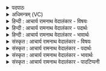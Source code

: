 <details><summary>पदपाठः</summary>

आ꣢। इ꣣न्द्र। याहि। उ꣡प꣢꣯। नः। परा꣣व꣢तः। न। अ꣣य꣢म्। अ꣡च्छ꣢꣯। वि꣣द꣡था꣢नि। इ꣣व। स꣡त्प꣢꣯तिः। सत्। प꣣तिः। अ꣡स्ता꣢꣯। रा꣡जा꣢꣯। इ꣣व। स꣡त्प꣢꣯तिः। सत्। प꣣तिः। ह꣡वा꣢꣯महे। त्वा꣣। प्र꣡य꣢स्वन्तः। सु꣣ते꣡षु꣢। आ। पु꣣त्रा꣡सः꣢। पु꣣त्। त्रा꣡सः꣢꣯। न। पि꣣त꣡र꣢म्। वा꣡ज꣢꣯सातये। वा꣡ज꣢꣯। सा꣣तये। म꣡ꣳहि꣢꣯ष्ठम्। वा꣡ज꣢꣯सातये। वा꣡ज꣢꣯। सा꣣तये। ४५९।
</details>

<details><summary>अधिमन्त्रम् (VC)</summary>

- इन्द्रः
- परुच्छेपो दैवोदासिः
- अत्यष्टिः
- गान्धारः
- ऐन्द्रं काण्डम्
</details>

<details><summary>हिन्दी : आचार्य रामनाथ वेदालंकार - विषयः</summary>

अगले मन्त्र में इन्द्र नाम से परमात्मा और आचार्य का आह्वान किया गया है।
</details>

<details><summary>हिन्दी : आचार्य रामनाथ वेदालंकार - पदार्थः</summary>

पदार्थान्वयभाषाः -  हे (इन्द्र) परमैश्वर्यवन् परमात्मन् एवं विद्या के ऐश्वर्य से युक्त आचार्य ! (अयम्) यह आप (नः अच्छ) हमारे प्रति (उप आ याहि) आइये, (परावतः न) जैसे कोई दूरदेश से आता है, और (सत्पतिः) श्रेष्ठ गृहपति (विदथान् इव) जैसे यज्ञों में आता है, और (सत्पतिः) सज्जनों का पालक (राजा) राजा (अस्ता इव) जैसे राजदरबार में आता है। (प्रयस्वन्तः) प्रयत्नवान् हम (त्वा) आपको (सुतेषु) आनन्द-रसों, वीर-रसों और विद्या-रसों के निमित्त से (आ हवामहे) बुलाते हैं। (पुत्रासः न) जैसे पुत्र (पितरम्) पिता को (वाजसातये) अन्नादि की प्राप्ति के लिए बुलाते हैं, वैसे ही (मंहिष्ठम्) धन, बल, विद्या आदि के अतिशय दानी आपको, हम (वाजसातये) धन, बल, विद्या आदि की प्राप्ति के लिए बुलाते हैं ॥३॥ इस मन्त्र में चार उपमाएँ हैं। ‘सत्पति’ और ‘वाजसातये’ की एक-एक बार आवृत्ति में यमक अलङ्कार है ॥३॥
</details>

<details><summary>हिन्दी : आचार्य रामनाथ वेदालंकार - भावार्थः</summary>

भावार्थभाषाः -  जगदीश्वर और गुरुजन जिसके अनुकूल होते हैं, वह सब विपत्तियों को पार करके उत्कृष्ट ऐश्वर्यों को प्राप्त कर लेता है ॥३॥
</details>

<details><summary>संस्कृत : आचार्य रामनाथ वेदालंकार - विषयः</summary>

अथेन्द्रनाम्ना परमात्मानमाचार्यं चाह्वयति।
</details>

<details><summary>संस्कृत : आचार्य रामनाथ वेदालंकार - पदार्थः</summary>

पदार्थान्वयभाषाः -  हे (इन्द्र) परमैश्वर्यवन् परमात्मन् विद्यैश्वर्ययुक्त आचार्य वा ! (अयम्) एष त्वम् (नः अच्छ) अस्मान् प्रति (उप आ याहि) उपागच्छ, (परावतः न) यथा कश्चिद् दूरदेशादुपागच्छति तद्वत्, किञ्च, (सत्पतिः) श्रेष्ठो गृहपतिः (विदथानि इव) यथा यज्ञान् उपागच्छति तद्वत्। विदथ इति यज्ञनाम। निघं० ३।१७। अपिच (सत्पतिः) सतां पालकः (राजा) नृपतिः (अस्ता इव) यथा अस्तम् आस्थानगृहम् उपागच्छति तद्वत्। अस्तमिति गृहनाम। निघं० ३।४। ‘सुपां सुलुक्’ इति विभक्तेराकारादेशः। सत्पतिः इत्यत्र ‘पत्यावैश्वर्ये। अ० ६।२।१८’ इति तत्पुरुषे पूर्वपदप्रकृतिस्वरः। (प्रयस्वन्तः२) प्रयत्नवन्तो वयम् (त्वा) त्वाम् (सुतेषु) आनन्दरसेषु वीररसेषु विद्यारसेषु च निमित्तेषु। अत्र निमित्तार्थे सप्तमी। (आ हवामहे) आह्वयामः। (पुत्रासः न) पुत्राः यथा (पितरम्) जनकम् (वाजसातये) अन्नप्राप्तये आह्वयन्ति तथा (मंहिष्ठम्) धनविद्यादीनां दातृतमम् त्वाम्। मंहते दानकर्मा। निघं० ३।२०। अतिशयेन मंहिता मंहिष्ठः। वयम् (वाजसातये) धनबलविद्यादिप्राप्तये आह्वयामः ॥३॥३ अत्र चतस्र उपमाः। ‘सत्पति’, ‘वाजसातये’ इत्यनयोः सकृदावृत्तौ च यमकम् ॥३॥
</details>

<details><summary>संस्कृत : आचार्य रामनाथ वेदालंकार - भावार्थः</summary>

भावार्थभाषाः -  जगदीश्वरो गुरवश्च यस्यानुकूला भवन्ति स सर्वं विपत्समूहमुत्तीर्य परमैश्वर्याणि लभते ॥३॥
</details>

<details><summary>संस्कृत : आचार्य रामनाथ वेदालंकार - पादटिप्पनी</summary>

टिप्पणी:   १. ऋ० १।१३०।१, ‘रस्ता’, ‘त्वा प्रयस्वन्तः सुतेष्वा’ इत्यत्र क्रमेण ‘रस्तं’, ‘त्वा वयं प्रयस्वन्तः सुते सचा’ इति पाठः। २. (प्रयस्वन्तः) बहुप्रयत्नशीलाः इति ऋ० १।१३०।१ भाष्ये द०। ३. ऋग्भाष्ये दयानन्दर्षिर्ऋचमिमां राजप्रजाविषये व्याख्यातवान्।
</details>